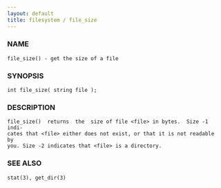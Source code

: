 ```yaml
---
layout: default
title: filesystem / file_size
---
```






### NAME
    file_size() - get the size of a file


### SYNOPSIS
    int file_size( string file );


### DESCRIPTION
    file_size()  returns  the  size of file <file> in bytes.  Size -1 indi‐
    cates that <file> either does not exist, or that it is not readable  by
    you. Size -2 indicates that <file> is a directory.


### SEE ALSO
    stat(3), get_dir(3)



